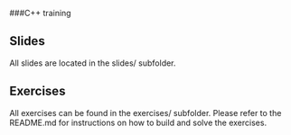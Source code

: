 ###C++ training

## Slides
All slides are located in the slides/ subfolder.

## Exercises
All exercises can be found in the exercises/ subfolder. Please refer to the README.md for instructions on how to build and solve the exercises.

